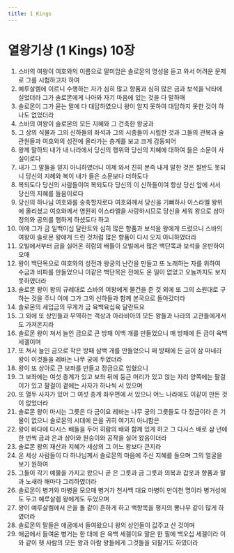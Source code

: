 ```yaml
---
title: 1 Kings
---
```


# 열왕기상 (1 Kings) 10장
1. 스바의 여왕이 여호와의 이름으로 말미암은 솔로몬의 명성을 듣고 와서 어려운 문제로 그를 시험하고자 하여
1. 예루살렘에 이르니 수행하는 자가 심히 많고 향품과 심히 많은 금과 보석을 낙타에 실었더라 그가 솔로몬에게 나아와 자기 마음에 있는 것을 다 말하매
1. 솔로몬이 그가 묻는 말에 다 대답하였으니 왕이 알지 못하여 대답하지 못한 것이 하나도 없었더라
1. 스바의 여왕이 솔로몬의 모든 지혜와 그 건축한 왕궁과
1. 그 상의 식물과 그의 신하들의 좌석과 그의 시종들이 시립한 것과 그들의 관복과 술 관원들과 여호와의 성전에 올라가는 층계를 보고 크게 감동되어
1. 왕께 말하되 내가 내 나라에서 당신의 행위와 당신의 지혜에 대하여 들은 소문이 사실이로다
1. 내가 그 말들을 믿지 아니하였더니 이제 와서 친히 본즉 내게 말한 것은 절반도 못되니 당신의 지혜와 복이 내가 들은 소문보다 더하도다
1. 복되도다 당신의 사람들이여 복되도다 당신의 이 신하들이여 항상 당신 앞에 서서 당신의 지혜를 들음이로다
1. 당신의 하나님 여호와를 송축할지로다 여호와께서 당신을 기뻐하사 이스라엘 왕위에 올리셨고 여호와께서 영원히 이스라엘을 사랑하시므로 당신을 세워 왕으로 삼아 정의와 공의를 행하게 하셨도다 하고
1. 이에 그가 금 일백이십 달란트와 심히 많은 향품과 보석을 왕에게 드렸으니 스바의 여왕이 솔로몬 왕에게 드린 것처럼 많은 향품이 다시 오지 아니하였더라
1. 오빌에서부터 금을 실어온 히람의 배들이 오빌에서 많은 백단목과 보석을 운반하여 오매
1. 왕이 백단목으로 여호와의 성전과 왕궁의 난간을 만들고 또 노래하는 자를 위하여 수금과 비파를 만들었으니 이같은 백단목은 전에도 온 일이 없었고 오늘까지도 보지 못하였더라
1. 솔로몬 왕이 왕의 규례대로 스바의 여왕에게 물건을 준 것 외에 또 그의 소원대로 구하는 것을 주니 이에 그가 그의 신하들과 함께 본국으로 돌아갔더라
1. 솔로몬의 세입금의 무게가 금 육백육십육 달란트요
1. 그 외에 또 상인들과 무역하는 객상과 아라비아의 모든 왕들과 나라의 고관들에게서도 가져온지라
1. 솔로몬 왕이 쳐서 늘인 금으로 큰 방패 이백 개를 만들었으니 매 방패에 든 금이 육백 세겔이며
1. 또 쳐서 늘인 금으로 작은 방패 삼백 개를 만들었으니 매 방패에 든 금이 삼 마네라 왕이 이것들을 레바논 나무 궁에 두었더라
1. 왕이 또 상아로 큰 보좌를 만들고 정금으로 입혔으니
1. 그 보좌에는 여섯 층계가 있고 보좌 뒤에 둥근 머리가 있고 앉는 자리 양쪽에는 팔걸이가 있고 팔걸이 곁에는 사자가 하나씩 서 있으며
1. 또 열두 사자가 있어 그 여섯 층계 좌우편에 서 있으니 어느 나라에도 이같이 만든 것이 없었더라
1. 솔로몬 왕이 마시는 그릇은 다 금이요 레바논 나무 궁의 그릇들도 다 정금이라 은 기물이 없으니 솔로몬의 시대에 은을 귀히 여기지 아니함은
1. 왕이 바다에 다시스 배들을 두어 히람의 배와 함께 있게 하고 그 다시스 배로 삼 년에 한 번씩 금과 은과 상아와 원숭이와 공작을 실어 왔음이더라
1. 솔로몬 왕의 재산과 지혜가 세상의 그 어느 왕보다 큰지라
1. 온 세상 사람들이 다 하나님께서 솔로몬의 마음에 주신 지혜를 들으며 그의 얼굴을 보기 원하여
1. 그들이 각기 예물을 가지고 왔으니 곧 은 그릇과 금 그릇과 의복과 갑옷과 향품과 말과 노새라 해마다 그리하였더라
1. 솔로몬이 병거와 마병을 모으매 병거가 천사백 대요 마병이 만이천 명이라 병거성에도 두고 예루살렘 왕에게도 두었으며
1. 왕이 예루살렘에서 은을 돌 같이 흔하게 하고 백향목을 평지의 뽕나무 같이 많게 하였더라
1. 솔로몬의 말들은 애굽에서 들여왔으니 왕의 상인들이 값주고 산 것이며
1. 애굽에서 들여온 병거는 한 대에 은 육백 세겔이요 말은 한 필에 백오십 세겔이라 이와 같이 헷 사람의 모든 왕과 아람 왕들에게 그것들을 되팔기도 하였더라
